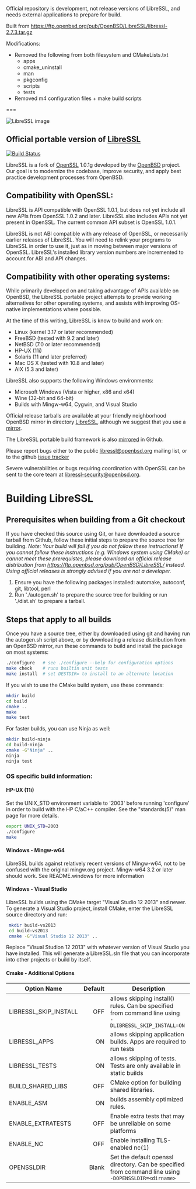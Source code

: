 Official repository is development, not release versions of LibreSSL, and needs external applications to prepare for
build.

Built from https://ftp.openbsd.org/pub/OpenBSD/LibreSSL/libressl-2.7.3.tar.gz

Modifications:
- Removed the following from both filesystem and CMakeLists.txt
    - apps
    - cmake_uninstall
    - man
    - pkgconfig
    - scripts
    - tests
- Removed m4 configuration files + make build scripts

===

![LibreSSL image](https://www.libressl.org/images/libressl.jpg)
## Official portable version of [LibreSSL](https://www.libressl.org) ##

[![Build Status](https://travis-ci.org/libressl-portable/portable.svg?branch=master)](https://travis-ci.org/libressl-portable/portable)

LibreSSL is a fork of [OpenSSL](https://www.openssl.org) 1.0.1g developed by the
[OpenBSD](https://www.openbsd.org) project.  Our goal is to modernize the codebase,
improve security, and apply best practice development processes from OpenBSD.

## Compatibility with OpenSSL: ##

LibreSSL is API compatible with OpenSSL 1.0.1, but does not yet include all
new APIs from OpenSSL 1.0.2 and later. LibreSSL also includes APIs not yet
present in OpenSSL. The current common API subset is OpenSSL 1.0.1.

LibreSSL is not ABI compatible with any release of OpenSSL, or necessarily
earlier releases of LibreSSL. You will need to relink your programs to
LibreSSL in order to use it, just as in moving between major versions of OpenSSL.
LibreSSL's installed library version numbers are incremented to account for
ABI and API changes.

## Compatibility with other operating systems: ##

While primarily developed on and taking advantage of APIs available on OpenBSD,
the LibreSSL portable project attempts to provide working alternatives for
other operating systems, and assists with improving OS-native implementations
where possible.

At the time of this writing, LibreSSL is know to build and work on:

* Linux (kernel 3.17 or later recommended)
* FreeBSD (tested with 9.2 and later)
* NetBSD (7.0 or later recommended)
* HP-UX (11i)
* Solaris (11 and later preferred)
* Mac OS X (tested with 10.8 and later)
* AIX (5.3 and later)

LibreSSL also supports the following Windows environments:
* Microsoft Windows (Vista or higher, x86 and x64)
* Wine (32-bit and 64-bit)
* Builds with Mingw-w64, Cygwin, and Visual Studio

Official release tarballs are available at your friendly neighborhood
OpenBSD mirror in directory
[LibreSSL](https://ftp.openbsd.org/pub/OpenBSD/LibreSSL/),
although we suggest that you use a [mirror](https://www.openbsd.org/ftp.html).

The LibreSSL portable build framework is also
[mirrored](https://github.com/libressl-portable/portable) in Github.

Please report bugs either to the public libressl@openbsd.org mailing list,
or to the github
[issue tracker](https://github.com/libressl-portable/portable/issues)

Severe vulnerabilities or bugs requiring coordination with OpenSSL can be
sent to the core team at libressl-security@openbsd.org.

# Building LibreSSL #

## Prerequisites when building from a Git checkout ##

If you have checked this source using Git, or have downloaded a source tarball
from Github, follow these initial steps to prepare the source tree for
building. _Note: Your build will fail if you do not follow these instructions! If you cannot follow these instructions (e.g. Windows system using CMake) or cannot meet these prerequistes, please download an official release distribution from https://ftp.openbsd.org/pub/OpenBSD/LibreSSL/ instead. Using official releases is strongly advised if you are not a developer._

1. Ensure you have the following packages installed:
   automake, autoconf, git, libtool, perl
2. Run './autogen.sh' to prepare the source tree for building or
   run './dist.sh' to prepare a tarball.

## Steps that apply to all builds ##

Once you have a source tree, either by downloaded using git and having
run the autogen.sh script above, or by downloading a release distribution from
an OpenBSD mirror, run these commands to build and install the package on most
systems:

```sh
./configure   # see ./configure --help for configuration options
make check    # runs builtin unit tests
make install  # set DESTDIR= to install to an alternate location
```

If you wish to use the CMake build system, use these commands:

```sh
mkdir build
cd build
cmake ..
make
make test
```

For faster builds, you can use Ninja as well:

```sh
mkdir build-ninja
cd build-ninja
cmake -G"Ninja" ..
ninja
ninja test
```

### OS specific build information: ###

#### HP-UX (11i) ####

Set the UNIX_STD environment variable to '2003' before running 'configure'
in order to build with the HP C/aC++ compiler. See the "standards(5)" man
page for more details.

```sh
export UNIX_STD=2003
./configure
make
```

#### Windows - Mingw-w64 ####

LibreSSL builds against relatively recent versions of Mingw-w64, not to be
confused with the original mingw.org project.  Mingw-w64 3.2 or later
should work. See README.windows for more information

#### Windows - Visual Studio ####

LibreSSL builds using the CMake target "Visual Studio 12 2013" and newer. To
generate a Visual Studio project, install CMake, enter the LibreSSL source
directory and run:

```sh
 mkdir build-vs2013
 cd build-vs2013
 cmake -G"Visual Studio 12 2013" ..
```

Replace "Visual Studion 12 2013" with whatever version of Visual Studio you
have installed. This will generate a LibreSSL.sln file that you can incorporate
into other projects or build by itself.

#### Cmake - Additional Options ####

| Option Name | Default | Description
| ------------ | -----: | ------
|  LIBRESSL_SKIP_INSTALL | OFF | allows skipping install() rules.  Can be specified from command line using <br>```-DLIBRESSL_SKIP_INSTALL=ON``` |
|  LIBRESSL_APPS | ON | allows skipping application builds. Apps are required to run tests |
|  LIBRESSL_TESTS | ON | allows skipping of tests. Tests are only available in static builds |
|  BUILD_SHARED_LIBS | OFF | CMake option for building shared libraries. |
|  ENABLE_ASM | ON | builds assembly optimized rules. |
|  ENABLE_EXTRATESTS | OFF | Enable extra tests that may be unreliable on some platforms |
|  ENABLE_NC | OFF | Enable installing TLS-enabled nc(1) |
|  OPENSSLDIR | Blank | Set the default openssl directory.  Can be specified from command line using <br>```-DOPENSSLDIR=<dirname>``` |

